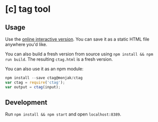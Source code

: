 # [c] tag tool

## Usage

Use the [online interactive version](http://monjak.github.io/ctag).
You can save it as a static HTML file anywhere you'd like.

You can also build a fresh version from source using `npm install && npm run build`.
The resulting `ctag.html` is a fresh version.

You can also use it as an npm module:

```js
npm install --save ctag@monjak/ctag
var ctag = require('ctag');
var output = ctag(input);
```

## Development

Run `npm install && npm start` and open `localhost:8389`.
